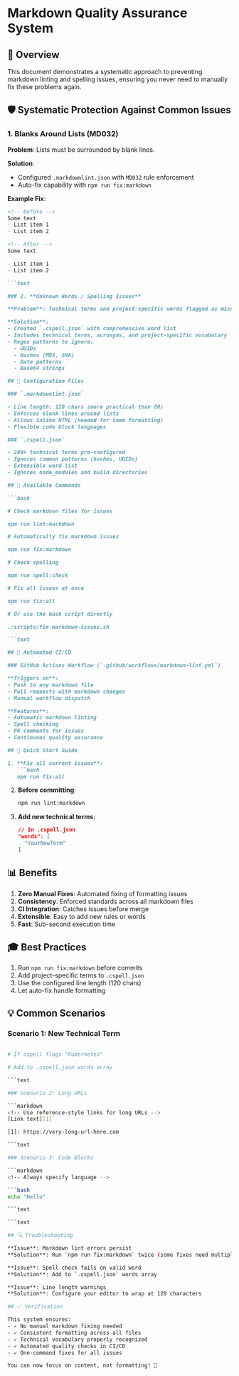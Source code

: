 # Markdown Quality Assurance System

## 🎯 Overview

This document demonstrates a systematic approach to preventing markdown linting and spelling issues, ensuring you never need to manually fix these problems again.

## 🛡️ Systematic Protection Against Common Issues

### 1. **Blanks Around Lists (MD032)**

**Problem**: Lists must be surrounded by blank lines.

**Solution**:

- Configured `.markdownlint.json` with `MD032` rule enforcement
- Auto-fix capability with `npm run fix:markdown`

**Example Fix**:

```markdown
<!-- Before -->
Some text
- List item 1
- List item 2

<!-- After -->
Some text

- List item 1
- List item 2

```text

### 2. **Unknown Words / Spelling Issues**

**Problem**: Technical terms and project-specific words flagged as misspellings.

**Solution**:
- Created `.cspell.json` with comprehensive word list
- Includes technical terms, acronyms, and project-specific vocabulary
- Regex patterns to ignore:
  - UUIDs
  - Hashes (MD5, SHA)
  - Date patterns
  - Base64 strings

## 📁 Configuration Files

### `.markdownlint.json`

- Line length: 120 chars (more practical than 80)
- Enforces blank lines around lists
- Allows inline HTML (needed for some formatting)
- Flexible code block languages

### `.cspell.json`

- 200+ technical terms pre-configured
- Ignores common patterns (hashes, UUIDs)
- Extensible word list
- Ignores node_modules and build directories

## 🔧 Available Commands

```bash

# Check markdown files for issues

npm run lint:markdown

# Automatically fix markdown issues

npm run fix:markdown

# Check spelling

npm run spell:check

# Fix all issues at once

npm run fix:all

# Or use the bash script directly

./scripts/fix-markdown-issues.sh

```text

## 🤖 Automated CI/CD

### GitHub Actions Workflow (`.github/workflows/markdown-lint.yml`)

**Triggers on**:
- Push to any markdown file
- Pull requests with markdown changes
- Manual workflow dispatch

**Features**:
- Automatic markdown linting
- Spell checking
- PR comments for issues
- Continuous quality assurance

## 🚀 Quick Start Guide

1. **Fix all current issues**:
   ```bash
   npm run fix:all
   ```

2. **Before committing**:

   ```bash
   npm run lint:markdown
   ```

3. **Add new technical terms**:

   ```json
   // In .cspell.json
   "words": [
     "YourNewTerm"
   ]
   ```

## 📊 Benefits

1. **Zero Manual Fixes**: Automated fixing of formatting issues
2. **Consistency**: Enforced standards across all markdown files
3. **CI Integration**: Catches issues before merge
4. **Extensible**: Easy to add new rules or words
5. **Fast**: Sub-second execution time

## 🎓 Best Practices

1. Run `npm run fix:markdown` before commits
2. Add project-specific terms to `.cspell.json`
3. Use the configured line length (120 chars)
4. Let auto-fix handle formatting

## 💡 Common Scenarios

### Scenario 1: New Technical Term

```bash

# If cspell flags "Kubernetes"

# Add to .cspell.json words array

```text

### Scenario 2: Long URLs

```markdown
<!-- Use reference-style links for long URLs -->
[Link text][1]

[1]: https://very-long-url-here.com

```text

### Scenario 3: Code Blocks

```markdown
<!-- Always specify language -->

```bash
echo "Hello"

```text

```text

## 🔍 Troubleshooting

**Issue**: Markdown lint errors persist
**Solution**: Run `npm run fix:markdown` twice (some fixes need multiple passes)

**Issue**: Spell check fails on valid word
**Solution**: Add to `.cspell.json` words array

**Issue**: Line length warnings
**Solution**: Configure your editor to wrap at 120 characters

## ✅ Verification

This system ensures:
- ✓ No manual markdown fixing needed
- ✓ Consistent formatting across all files
- ✓ Technical vocabulary properly recognized
- ✓ Automated quality checks in CI/CD
- ✓ One-command fixes for all issues

You can now focus on content, not formatting! 🎉
